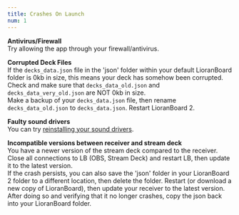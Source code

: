 ```yaml
---
title: Crashes On Launch
num: 1
---
```


**Antivirus/Firewall**\
Try allowing the app through your firewall/antivirus.

**Corrupted Deck Files**\
If the `decks_data.json` file in the 'json' folder within your default LioranBoard folder is 0kb in size, this means your deck has somehow been corrupted. Check and make sure that `decks_data_old.json` and `decks_data_very_old.json` are NOT 0kb in size.\
Make a backup of your `decks_data.json` file, then rename `decks_data_old.json` to `decks_data.json`. Restart LioranBoard 2. 

**Faulty sound drivers**\
You can try [reinstalling your sound drivers](https://support.microsoft.com/en-us/windows/fix-sound-problems-in-windows-10-73025246-b61c-40fb-671a-2535c7cd56c8).

**Incompatible versions between receiver and stream deck**\
You have a newer version of the stream deck compared to the receiver. Close all connections to LB (OBS, Stream Deck) and restart LB, then update it to the latest version.\
If the crash persists, you can also save the 'json' folder in your LioranBoard 2 folder to a different location, then delete the folder. Restart (or download a new copy of LioranBoard), then update your receiver to the latest version. After doing so and verifying that it no longer crashes, copy the json back into your LioranBoard folder. 
